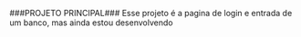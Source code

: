 ###PROJETO PRINCIPAL###
Esse projeto é a pagina de login e entrada de um banco, mas ainda estou desenvolvendo
